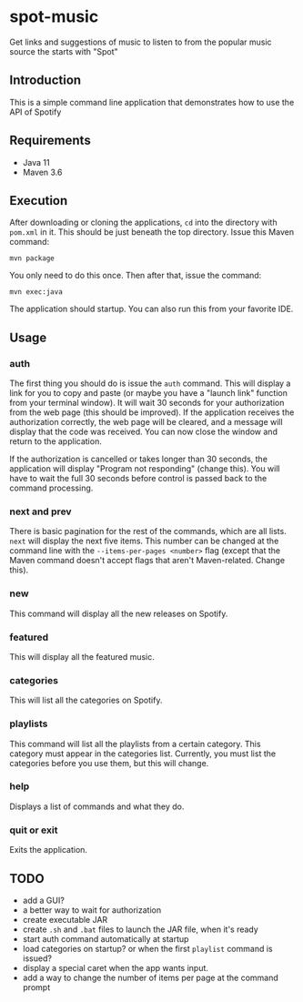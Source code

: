 # spot-music
Get links and suggestions of music to listen to from the popular music source the starts with "Spot"

## Introduction
This is a simple command line application that demonstrates how to use the API of Spotify

## Requirements
* Java 11
* Maven 3.6

## Execution
After downloading or cloning the applications, `cd` into the directory with `pom.xml` in it.  This
should be just beneath the top directory.  Issue this Maven command:

    mvn package

You only need to do this once.  Then after that, issue the command:

    mvn exec:java
    
The application should startup.  You can also run this from your favorite IDE.

## Usage
### auth
The first thing you should do is issue the `auth` command.  This will display a link for you to copy and paste
(or maybe you have a "launch link" function from your terminal window).  It will wait 30 seconds for your
authorization from the web page (this should be improved).  If the application receives the authorization
correctly, the web page will be cleared, and a message will display that the code was received.  You can now 
close the window and return to the application.

If the authorization is cancelled or takes longer than 30 seconds, the application will display "Program not 
responding" (change this).  You will have to wait the full 30 seconds before control is passed back to the
command processing. 

### next and prev
There is basic pagination for the rest of the commands, which are all lists.  `next` will display the next
five items.  This number can be changed at the command line with the `--items-per-pages <number>` flag 
(except that the Maven command doesn't accept flags that aren't Maven-related.  Change this).

### new
This command will display all the new releases on Spotify.

### featured
This will display all the featured music.

### categories
This will list all the categories on Spotify.

### playlists <category>
This command will list all the playlists from a certain category.  This category must appear in the categories
list.  Currently, you must list the categories before you use them, but this will change.

### help
Displays a list of commands and what they do.

### quit or exit
Exits the application.

## TODO
* add a GUI?
* a better way to wait for authorization
* create executable JAR
* create `.sh` and `.bat` files to launch the JAR file, when it's ready
* start auth command automatically at startup
* load categories on startup?  or when the first `playlist` command is issued?
* display a special caret when the app wants input.
* add a way to change the number of items per page at the command prompt
